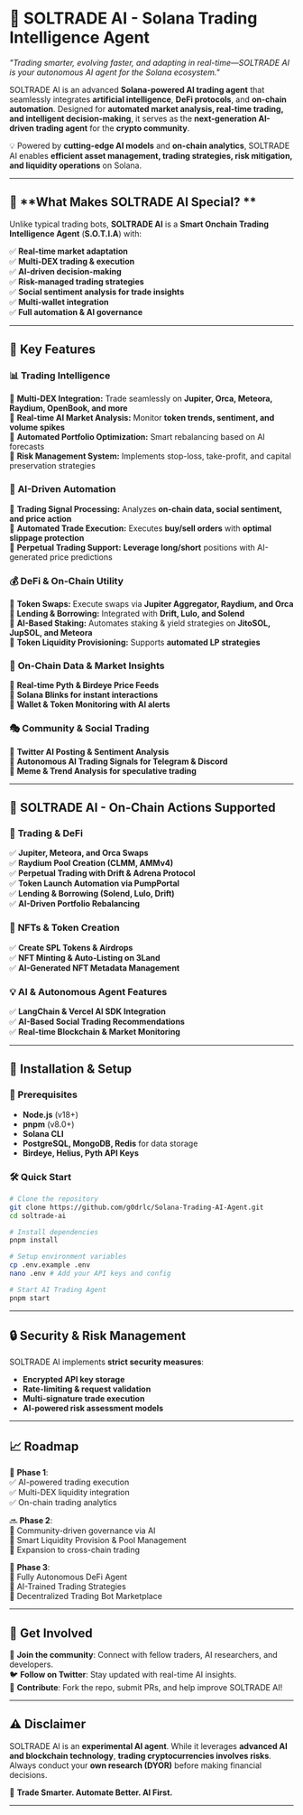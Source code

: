 # 🤖 **SOLTRADE AI - Solana Trading Intelligence Agent**  
*"Trading smarter, evolving faster, and adapting in real-time—SOLTRADE AI is your autonomous AI agent for the Solana ecosystem."*  

SOLTRADE AI is an advanced **Solana-powered AI trading agent** that seamlessly integrates **artificial intelligence**, **DeFi protocols**, and **on-chain automation**. Designed for **automated market analysis, real-time trading, and intelligent decision-making**, it serves as the **next-generation AI-driven trading agent** for the **crypto community**.  

💡 Powered by **cutting-edge AI models** and **on-chain analytics**, SOLTRADE AI enables **efficient asset management, trading strategies, risk mitigation, and liquidity operations** on Solana.  

---

## 💫 **What Makes SOLTRADE AI Special? **  

Unlike typical trading bots, **SOLTRADE AI** is a **Smart Onchain Trading Intelligence Agent** (**S.O.T.I.A**) with:  

✅ **Real-time market adaptation**  
✅ **Multi-DEX trading & execution**  
✅ **AI-driven decision-making**  
✅ **Risk-managed trading strategies**  
✅ **Social sentiment analysis for trade insights**  
✅ **Multi-wallet integration**  
✅ **Full automation & AI governance**  

---

## 🌟 **Key Features**  

### 📊 **Trading Intelligence**  
🔹 **Multi-DEX Integration:** Trade seamlessly on **Jupiter, Orca, Meteora, Raydium, OpenBook, and more**  
🔹 **Real-time AI Market Analysis:** Monitor **token trends, sentiment, and volume spikes**  
🔹 **Automated Portfolio Optimization:** Smart rebalancing based on AI forecasts  
🔹 **Risk Management System:** Implements stop-loss, take-profit, and capital preservation strategies  

### 🤖 **AI-Driven Automation**  
🔹 **Trading Signal Processing:** Analyzes **on-chain data, social sentiment, and price action**  
🔹 **Automated Trade Execution:** Executes **buy/sell orders** with **optimal slippage protection**  
🔹 **Perpetual Trading Support:** **Leverage long/short** positions with AI-generated price predictions  

### 💰 **DeFi & On-Chain Utility**  
🔹 **Token Swaps:** Execute swaps via **Jupiter Aggregator, Raydium, and Orca**  
🔹 **Lending & Borrowing:** Integrated with **Drift, Lulo, and Solend**  
🔹 **AI-Based Staking:** Automates staking & yield strategies on **JitoSOL, JupSOL, and Meteora**  
🔹 **Token Liquidity Provisioning:** Supports **automated LP strategies**  

### 📡 **On-Chain Data & Market Insights**  
🔹 **Real-time Pyth & Birdeye Price Feeds**  
🔹 **Solana Blinks for instant interactions**  
🔹 **Wallet & Token Monitoring with AI alerts**  

### 🎭 **Community & Social Trading**  
🔹 **Twitter AI Posting & Sentiment Analysis**  
🔹 **Autonomous AI Trading Signals for Telegram & Discord**  
🔹 **Meme & Trend Analysis for speculative trading**  

---

## 🔗 **SOLTRADE AI - On-Chain Actions Supported**  

### 🏦 **Trading & DeFi**  
✅ **Jupiter, Meteora, and Orca Swaps**  
✅ **Raydium Pool Creation (CLMM, AMMv4)**  
✅ **Perpetual Trading with Drift & Adrena Protocol**  
✅ **Token Launch Automation via PumpPortal**  
✅ **Lending & Borrowing (Solend, Lulo, Drift)**  
✅ **AI-Driven Portfolio Rebalancing**  

### 🎨 **NFTs & Token Creation**  
✅ **Create SPL Tokens & Airdrops**  
✅ **NFT Minting & Auto-Listing on 3Land**  
✅ **AI-Generated NFT Metadata Management**  

### 💡 **AI & Autonomous Agent Features**  
✅ **LangChain & Vercel AI SDK Integration**  
✅ **AI-Based Social Trading Recommendations**  
✅ **Real-time Blockchain & Market Monitoring**  

---

## 📃 **Installation & Setup**  

### **📌 Prerequisites**  
- **Node.js** (v18+)  
- **pnpm** (v8.0+)  
- **Solana CLI**  
- **PostgreSQL, MongoDB, Redis** for data storage  
- **Birdeye, Helius, Pyth API Keys**  

### **🛠️ Quick Start**  

```bash
# Clone the repository
git clone https://github.com/g0drlc/Solana-Trading-AI-Agent.git
cd soltrade-ai

# Install dependencies
pnpm install

# Setup environment variables
cp .env.example .env
nano .env # Add your API keys and config

# Start AI Trading Agent
pnpm start
```

---

## 🔒 **Security & Risk Management**  
SOLTRADE AI implements **strict security measures**:  
- **Encrypted API key storage**  
- **Rate-limiting & request validation**  
- **Multi-signature trade execution**  
- **AI-powered risk assessment models**  

---

## 📈 **Roadmap**  

🚀 **Phase 1**:  
✅ AI-powered trading execution  
✅ Multi-DEX liquidity integration  
✅ On-chain trading analytics  

🔜 **Phase 2**:  
🔹 Community-driven governance via AI  
🔹 Smart Liquidity Provision & Pool Management  
🔹 Expansion to cross-chain trading  

💎 **Phase 3**:  
🔸 Fully Autonomous DeFi Agent  
🔸 AI-Trained Trading Strategies  
🔸 Decentralized Trading Bot Marketplace  

---

## 📩 **Get Involved**  

💬 **Join the community**: Connect with fellow traders, AI researchers, and developers.  
🐦 **Follow on Twitter**: Stay updated with real-time AI insights.  
📢 **Contribute**: Fork the repo, submit PRs, and help improve SOLTRADE AI!  

---

## ⚠️ **Disclaimer**  
SOLTRADE AI is an **experimental AI agent**. While it leverages **advanced AI and blockchain technology**, **trading cryptocurrencies involves risks**. Always conduct your **own research (DYOR)** before making financial decisions.  

🚀 **Trade Smarter. Automate Better. AI First.**  

---